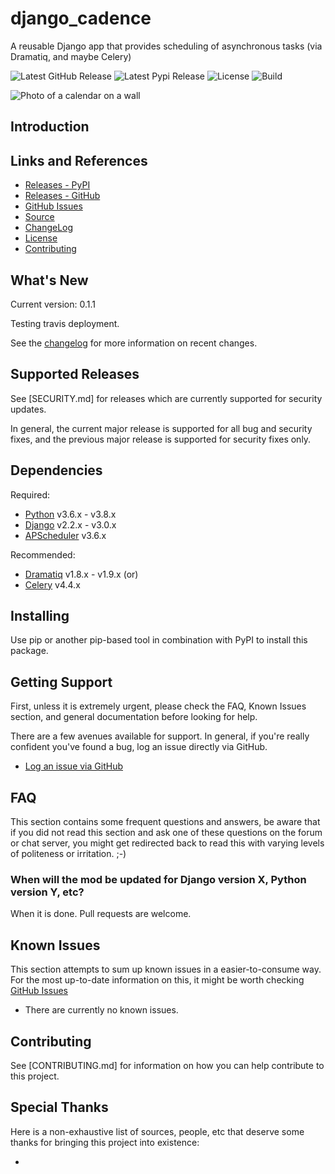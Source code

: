 # django_cadence

A reusable Django app that provides scheduling of asynchronous tasks (via Dramatiq, and maybe Celery)

![Latest GitHub Release](https://img.shields.io/github/v/release/LucidDan/django-cadence?sort=semver&style=plastic)
![Latest Pypi Release](https://img.shields.io/pypi/v/django-cadence.svg?style=plastic)
![License](https://img.shields.io/github/license/LucidDan/django-cadence?style=plastic)
![Build](https://img.shields.io/travis/:LucidDan/django-cadence?style=plastic)

![Photo of a calendar on a wall](https://unsplash.com/photos/PypjzKTUqLo "Photo by Roman Bozhko")

## Introduction




## Links and References

* [Releases - PyPI](https://pypi.org/django-cadence)
* [Releases - GitHub](https://github.com/LucidDan/django-cadence/releases)
* [GitHub Issues]
* [Source](https://github.com/LucidDan/django-cadence/)
* [ChangeLog](CHANGELOG.md)
* [License](LICENSE.md)
* [Contributing](CONTRIBUTING.md)

## What's New

Current version: 0.1.1

Testing travis deployment.

See the [changelog](CHANGELOG.md) for more information on recent changes.

## Supported Releases

See [SECURITY.md] for releases which are currently supported for security updates.

In general, the current major release is supported for all bug and security fixes, and the previous major release is supported for security fixes only.

## Dependencies

Required:
 * [Python]() v3.6.x - v3.8.x
 * [Django]() v2.2.x - v3.0.x
 * [APScheduler]() v3.6.x
 
Recommended:
 * [Dramatiq]() v1.8.x - v1.9.x
  (or)
 * [Celery]() v4.4.x


## Installing

Use pip or another pip-based tool in combination with PyPI to install this package.


## Getting Support

First, unless it is extremely urgent, please check the FAQ, Known Issues section, and general documentation before looking for help.

There are a few avenues available for support. In general, if you're really confident you've found a bug, log an issue directly via GitHub.

* [Log an issue via GitHub][GitHub Issues]


## FAQ

This section contains some frequent questions and answers, be aware that if you did not read this section and ask one of these questions on the forum or chat server, you might get redirected back to read this with varying levels of politeness or irritation. ;-)

### When will the mod be updated for Django version X, Python version Y, etc?

When it is done. Pull requests are welcome.


## Known Issues

This section attempts to sum up known issues in a easier-to-consume way. For the most up-to-date information on this, it might be worth checking [GitHub Issues]

* There are currently no known issues.


## Contributing

See [CONTRIBUTING.md] for information on how you can help contribute to this project.


## Special Thanks

Here is a non-exhaustive list of sources, people, etc that deserve some thanks for bringing this project into existence:

* []()



[GitHub Issues]: https://github.com/LucidDan/django-cadence/issues
